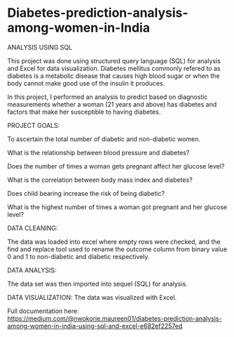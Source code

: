 # Diabetes-prediction-analysis-among-women-in-India
 ANALYSIS USING SQL

This project was done using structured query language (SQL) for analysis and Excel for data visualization. Diabetes mellitus commonly refered to as diabetes is a metabolic disease that causes high blood sugar or when the body cannot make good use of the insulin it produces.


In this project, I performed an analysis to predict based on diagnostic measurements whether a woman (21 years and above) has diabetes and factors that make her susceptible to having diabetes.


PROJECT GOALS:


To ascertain the total number of diabetic and non-diabetic women.

What is the relationship between blood pressure and diabetes?

Does the number of times a woman gets pregnant affect her glucose level?

What is the correlation between body mass index and diabetes?

Does child bearing increase the risk of being diabetic?

What is the highest number of times a woman got pregnant and her glucose level?


DATA CLEANING:


The data was loaded into excel where empty rows were checked, and the find and replace tool used to rename the outcome column from binary value 0 and 1 to non-diabetic and diabetic respectively.


DATA ANALYSIS:

The data set was then imported into sequel (SQL) for analysis. 


DATA VISUALIZATION:
The data was visualized with Excel.


Full documentation here:
https://medium.com/@nwokorie.maureen01/diabetes-prediction-analysis-among-women-in-india-using-sql-and-excel-e682ef2257ed

